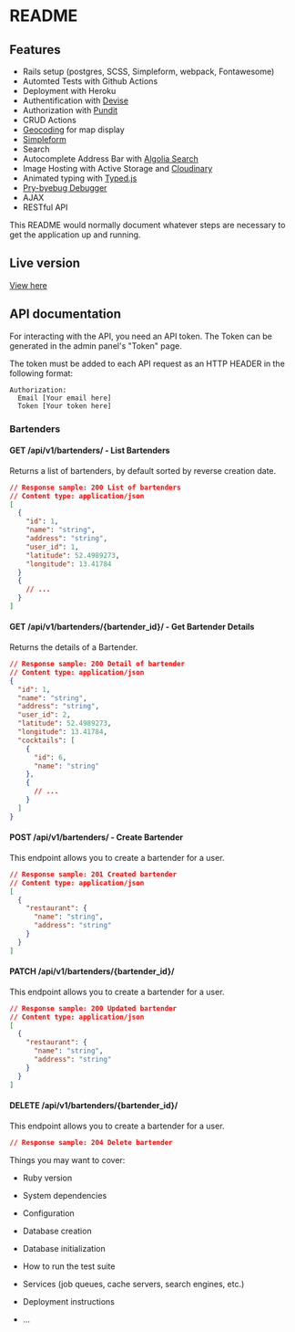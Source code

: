 # README

## Features
* Rails setup (postgres, SCSS, Simpleform, webpack, Fontawesome)
* Automted Tests with Github Actions
* Deployment with Heroku
* Authentification with [Devise](https://github.com/heartcombo/devise)
* Authorization with [Pundit](https://github.com/varvet/pundit)
* CRUD Actions
* [Geocoding](https://github.com/alexreisner/geocoder) for map display
* [Simpleform](https://github.com/heartcombo/simple_form)
* Search
* Autocomplete Address Bar with [Algolia Search](https://community.algolia.com/places/)
* Image Hosting with Active Storage and [Cloudinary](https://github.com/cloudinary)
* Animated typing with [Typed.js](https://mattboldt.com/demos/typed-js/)
* [Pry-byebug Debugger](https://github.com/deivid-rodriguez/pry-byebug)
* AJAX
* RESTful API

This README would normally document whatever steps are necessary to get the
application up and running.


## Live version
[View here](https://git.heroku.com/cocktails-kangaroo.git)


## API documentation
For interacting with the API, you need an API token. The Token can be generated in the admin panel's "Token" page.

The token must be added to each API request as an HTTP HEADER in the following format:
```
Authorization:
  Email [Your email here]
  Token [Your token here]
```


### Bartenders

#### GET /api/v1/bartenders/ - List Bartenders
Returns a list of bartenders, by default sorted by reverse creation date.

```json
// Response sample: 200 List of bartenders
// Content type: application/json
[
  {
    "id": 1,
    "name": "string",
    "address": "string",
    "user_id": 1,
    "latitude": 52.4989273,
    "longitude": 13.41784
  }
  {
    // ...
  }
]

```

#### GET /api/v1/bartenders/{bartender_id}/ - Get Bartender Details
Returns the details of a Bartender.

```json
// Response sample: 200 Detail of bartender
// Content type: application/json
{
  "id": 1,
  "name": "string",
  "address": "string",
  "user_id": 2,
  "latitude": 52.4989273,
  "longitude": 13.41784,
  "cocktails": [
    {
      "id": 6,
      "name": "string"
    },
    {
      // ...
    }
  ]
}

```

#### POST /api/v1/bartenders/ - Create Bartender
This endpoint allows you to create a bartender for a user.

```json
// Response sample: 201 Created bartender
// Content type: application/json
[
  {
    "restaurant": {
      "name": "string",
      "address": "string"
    }
  }
]

```

#### PATCH /api/v1/bartenders/{bartender_id}/
This endpoint allows you to create a bartender for a user.

```json
// Response sample: 200 Updated bartender
// Content type: application/json
[
  {
    "restaurant": {
      "name": "string",
      "address": "string"
    }
  }
]

```

#### DELETE /api/v1/bartenders/{bartender_id}/
This endpoint allows you to create a bartender for a user.

```json
// Response sample: 204 Delete bartender

```




Things you may want to cover:

* Ruby version

* System dependencies

* Configuration

* Database creation

* Database initialization

* How to run the test suite

* Services (job queues, cache servers, search engines, etc.)

* Deployment instructions

* ...
